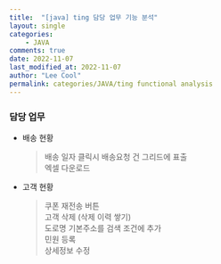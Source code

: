 ```yaml
---
title:  "[java] ting 담당 업무 기능 분석"
layout: single
categories: 
    - JAVA
comments: true
date: 2022-11-07
last_modified_at: 2022-11-07
author: "Lee Cool"
permalink: categories/JAVA/ting functional analysis
---
```

  

### 담당 업무
- 배송 현황  
    > 배송 일자 클릭시 배송요청 건 그리드에 표출  
    > 엑셀 다운로드  

- 고객 현황
    > 쿠폰 재전송 버튼  
    > 고객 삭제 (삭제 이력 쌓기)  
    > 도로명 기본주소를 검색 조건에 추가  
    > 민원 등록  
    > 상세정보 수정  
